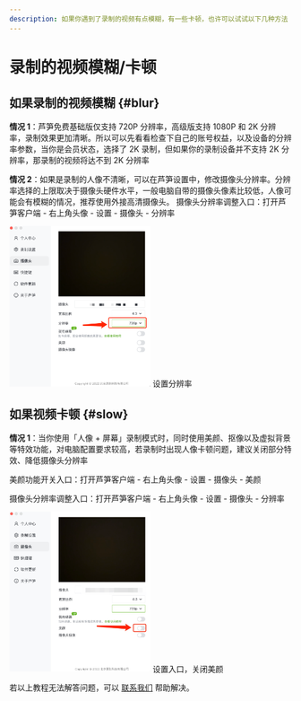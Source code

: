 ```yaml
---
description: 如果你遇到了录制的视频有点模糊，有一些卡顿，也许可以试试以下几种方法
---
```


# 录制的视频模糊/卡顿

## 如果录制的视频模糊 {#blur}

**情况 1**：芦笋免费基础版仅支持 720P 分辨率，高级版支持 1080P 和 2K 分辨率，录制效果更加清晰。所以可以先看看检查下自己的账号权益，以及设备的分辨率参数，当你是会员状态，选择了 2K 录制，但如果你的录制设备并不支持 2K 分辨率，那录制的视频将达不到 2K 分辨率

**情况 2**：如果是录制的人像不清晰，可以在芦笋设置中，修改摄像头分辨率。分辨率选择的上限取决于摄像头硬件水平，一般电脑自带的摄像头像素比较低，人像可能会有模糊的情况，推荐使用外接高清摄像头。
摄像头分辨率调整入口：打开芦笋客户端 - 右上角头像 - 设置 - 摄像头 - 分辨率

<ImgCenter><img src="../public/.gitbook/assets/fenbianlv.png" alt="" width="50%"></ImgCenter>
<ImgDesc>设置分辨率</ImgDesc>

## 如果视频卡顿 {#slow}

**情况 1**：当你使用「人像 + 屏幕」录制模式时，同时使用美颜、抠像以及虚拟背景等特效功能，对电脑配置要求较高，若录制时出现人像卡顿问题，建议关闭部分特效、降低摄像头分辨率

美颜功能开关入口：打开芦笋客户端 - 右上角头像 - 设置 - 摄像头 - 美颜

摄像头分辨率调整入口：打开芦笋客户端 - 右上角头像 - 设置 - 摄像头 - 分辨率

<ImgCenter><img src="../public/.gitbook/assets/shipinkadun.png" alt="" width="50%"></ImgCenter>
<ImgDesc>设置入口，关闭美颜</ImgDesc>

若以上教程无法解答问题，可以 [联系我们](../public/contact.md) 帮助解决。
